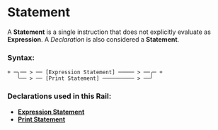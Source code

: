 
# Statement

A **Statement** is a single instruction that does
not explicitly evaluate as **Expression**.
A *Declaration* is also considered a **Statement**.

### Syntax:

    + ─╮── > ── [Expression Statement] ───── > ──╭─ +
       ╰── > ── [Print Statement] ────────── > ──╯

### Declarations used in this Rail:

- [**Expression Statement**](ST-Expression.md)
- [**Print Statement**](ST-Print.md)
